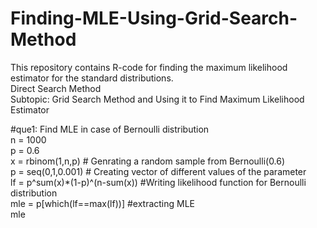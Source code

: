 # Finding-MLE-Using-Grid-Search-Method
This repository contains R-code for finding the maximum likelihood estimator for the standard distributions.<br>
Direct Search Method <br> 
Subtopic: Grid Search Method and Using it to Find Maximum Likelihood Estimator <br>

#que1: Find MLE in case of Bernoulli distribution <br>
n = 1000 <br>
p = 0.6<br>
x = rbinom(1,n,p) # Genrating a random sample from Bernoulli(0.6)<br>
p = seq(0,1,0.001) # Creating vector of different values of the parameter<br>
lf = p^sum(x)*(1-p)^(n-sum(x)) #Writing likelihood function for Bernoulli distribution<br>
mle = p[which(lf==max(lf))] #extracting MLE<br>
mle<br>

